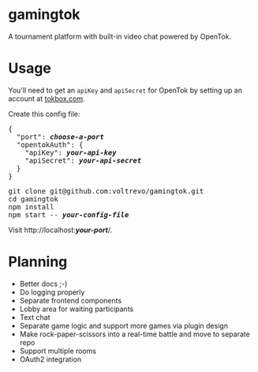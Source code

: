 # gamingtok
A tournament platform with built-in video chat powered by OpenTok.

# Usage

You'll need to get an `apiKey` and `apiSecret` for OpenTok by setting up an account at [tokbox.com](https://tokbox.com/).

Create this config file:
<pre>
{
  "port": <i><b>choose-a-port</b></i>
  "opentokAuth": {
    "apiKey": <i><b>your-api-key</b></i>
    "apiSecret": <i><b>your-api-secret</b></i>
  }
}
</pre>

<pre>
git clone git@github.com:voltrevo/gamingtok.git
cd gamingtok
npm install
npm start -- <i><b>your-config-file</b></i>
</pre>

Visit http://localhost:<i><b>your-port</b></i>/.

# Planning
- Better docs ;-)
- Do logging properly
- Separate frontend components
- Lobby area for waiting participants
- Text chat
- Separate game logic and support more games via plugin design
- Make rock-paper-scissors into a real-time battle and move to separate repo
- Support multiple rooms
- OAuth2 integration
